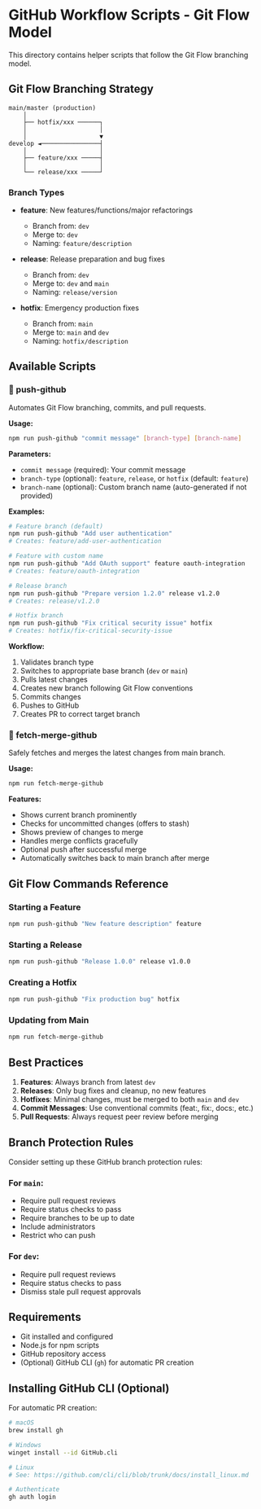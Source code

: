 # GitHub Workflow Scripts - Git Flow Model

This directory contains helper scripts that follow the Git Flow branching model.

## Git Flow Branching Strategy

```
main/master (production)
    │
    ├── hotfix/xxx ──────┐
    │                    │
    │                    ▼
develop ◄────────────────┤
    │                    │
    ├── feature/xxx ─────┤
    │                    │
    └── release/xxx ─────┘
```

### Branch Types

- **feature**: New features/functions/major refactorings
  - Branch from: `dev`
  - Merge to: `dev`
  - Naming: `feature/description`

- **release**: Release preparation and bug fixes
  - Branch from: `dev`
  - Merge to: `dev` and `main`
  - Naming: `release/version`

- **hotfix**: Emergency production fixes
  - Branch from: `main`
  - Merge to: `main` and `dev`
  - Naming: `hotfix/description`

## Available Scripts

### 🚀 push-github

Automates Git Flow branching, commits, and pull requests.

**Usage:**
```bash
npm run push-github "commit message" [branch-type] [branch-name]
```

**Parameters:**
- `commit message` (required): Your commit message
- `branch-type` (optional): `feature`, `release`, or `hotfix` (default: `feature`)
- `branch-name` (optional): Custom branch name (auto-generated if not provided)

**Examples:**
```bash
# Feature branch (default)
npm run push-github "Add user authentication"
# Creates: feature/add-user-authentication

# Feature with custom name
npm run push-github "Add OAuth support" feature oauth-integration
# Creates: feature/oauth-integration

# Release branch
npm run push-github "Prepare version 1.2.0" release v1.2.0
# Creates: release/v1.2.0

# Hotfix branch
npm run push-github "Fix critical security issue" hotfix
# Creates: hotfix/fix-critical-security-issue
```

**Workflow:**
1. Validates branch type
2. Switches to appropriate base branch (`dev` or `main`)
3. Pulls latest changes
4. Creates new branch following Git Flow conventions
5. Commits changes
6. Pushes to GitHub
7. Creates PR to correct target branch

### 🔄 fetch-merge-github

Safely fetches and merges the latest changes from main branch.

**Usage:**
```bash
npm run fetch-merge-github
```

**Features:**
- Shows current branch prominently
- Checks for uncommitted changes (offers to stash)
- Shows preview of changes to merge
- Handles merge conflicts gracefully
- Optional push after successful merge
- Automatically switches back to main branch after merge

## Git Flow Commands Reference

### Starting a Feature
```bash
npm run push-github "New feature description" feature
```

### Starting a Release
```bash
npm run push-github "Release 1.0.0" release v1.0.0
```

### Creating a Hotfix
```bash
npm run push-github "Fix production bug" hotfix
```

### Updating from Main
```bash
npm run fetch-merge-github
```

## Best Practices

1. **Features**: Always branch from latest `dev`
2. **Releases**: Only bug fixes and cleanup, no new features
3. **Hotfixes**: Minimal changes, must be merged to both `main` and `dev`
4. **Commit Messages**: Use conventional commits (feat:, fix:, docs:, etc.)
5. **Pull Requests**: Always request peer review before merging

## Branch Protection Rules

Consider setting up these GitHub branch protection rules:

### For `main`:
- Require pull request reviews
- Require status checks to pass
- Require branches to be up to date
- Include administrators
- Restrict who can push

### For `dev`:
- Require pull request reviews
- Require status checks to pass
- Dismiss stale pull request approvals

## Requirements

- Git installed and configured
- Node.js for npm scripts
- GitHub repository access
- (Optional) GitHub CLI (`gh`) for automatic PR creation

## Installing GitHub CLI (Optional)

For automatic PR creation:

```bash
# macOS
brew install gh

# Windows
winget install --id GitHub.cli

# Linux
# See: https://github.com/cli/cli/blob/trunk/docs/install_linux.md

# Authenticate
gh auth login
```